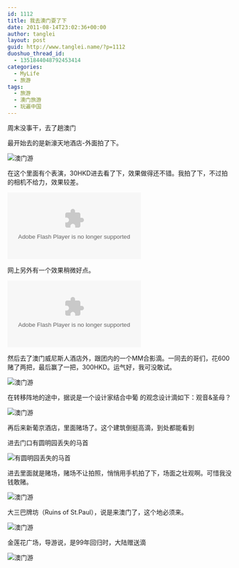 ```yaml
---
id: 1112
title: 我去澳门耍了下
date: 2011-08-14T23:02:36+00:00
author: tanglei
layout: post
guid: http://www.tanglei.name/?p=1112
duoshuo_thread_id:
  - 1351844048792453414
categories:
  - MyLife
  - 旅游
tags:
  - 旅游
  - 澳门旅游
  - 玩遍中国
---
```

周末没事干，去了趟澳门

最开始去的是新濠天地酒店-外面拍了下。

<img src="/blog/photos.htmlcontent/Macao/SAM_1828.jpg" alt="澳门游"  />

在这个里面有个表演，30HKD进去看了下，效果做得还不错。我拍了下，不过拍的相机不给力，效果较差。
  


<embed src="http://player.youku.com/player.php/sid/XMjk0NzE4OTMy/v.swf" allowFullScreen="true" quality="high"  align="middle" allowScriptAccess="always" type="application/x-shockwave-flash">
</embed>


  
网上另外有一个效果稍微好点。  


<embed src="http://player.youku.com/player.php/sid/XMjIzMzAzNzQw/v.swf" allowFullScreen="true" quality="high"  align="middle" allowScriptAccess="always" type="application/x-shockwave-flash">
</embed>


  
然后去了澳门威尼斯人酒店外，跟团内的一个MM合影滴。一同去的哥们，花600赌了两把，最后赢了一把，300HKD。运气好，我可没敢试。

<img src="/blog/photos.htmlcontent/Macao/SAM_1848.jpg" alt="澳门游"  />

在转移阵地的途中，据说是一个设计家结合中葡 的观念设计滴如下：观音&圣母？

<img src="/blog/photos.htmlcontent/Macao/SAM_1939.jpg" alt="澳门游"  />

再后来新葡京酒店，里面赌场了。这个建筑倒挺高滴，到处都能看到

进去门口有圆明园丢失的马首

<img src="/blog/photos.htmlcontent/Macao/horse-head.jpg" alt="有圆明园丢失的马首"  />

进去里面就是赌场，赌场不让拍照，悄悄用手机拍了下，场面之壮观啊。可惜我没钱敢赌。

<img src="/blog/photos.htmlcontent/Macao/2011-08-13_16-46-24_54.jpg" alt="澳门游"  />

大三巴牌坊（Ruins of St.Paul），说是来澳门了，这个地必须来。

<img src="/blog/photos.htmlcontent/Macao/SAM_1887.jpg" alt="澳门游"  />

金莲花广场，导游说，是99年回归时，大陆赠送滴

<img src="/blog/photos.htmlcontent/Macao/SAM_1934.jpg" alt="澳门游"  />

